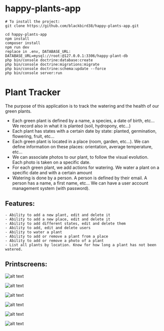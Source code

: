 # happy-plants-app

```
# To install the project:
git clone https://github.com/blackbird38/happy-plants-app.git

cd happy-plants-app
npm install
composer install
npm run dev
replace in .env, DATABASE_URL: DATABASE_URL=mysql://root:@127.0.0.1:3306/happy-plant-db
php bin/console doctrine:database:create
php bin/console doctrine:migrations:migrate
php bin/console doctrine:schema:update --force
php bin/console server:run
```


# Plant Tracker

The purpose of this application is to track the watering and the health of our green plants.

- Each green plant is defined by a name, a species, a date of birth, etc... We record also in what it is planted (soil, hydropony, etc...)
- Each plant has states with a certain date by state: planted, germination, flowering, fruit, etc...
- Each green plant is located in a place (room, garden, etc...). We can define information on these places: orientation, average temperature, etc...
- We can associate photos to our plant, to follow the visual evolution. Each photo is taken on a specific date.
- For each green plant, we add actions for watering. We water a plant on a specific date and with a certain amount
- Watering is done by a person. A person is defined by their email. A person has a name, a first name, etc... We can have a user account management system (with password).

## Features:
    - Ability to add a new plant, edit and delete it
    - Ability to add a new place, edit and delete it
    - Ability to add different states, edit and delete them
    - Ability to add, edit and delete users
    - Ability to water a plant
    - Ability to add or remove a plant from a place
    - Ability to add or remove a photo of a plant
    - List all plants by location. Know for how long a plant has not been watered.
  

## Printscreens:

 ![alt text](https://1.bp.blogspot.com/-zz4cxdDRiDk/XdREW2FhNRI/AAAAAAAAACs/BsXBB9i2gcoTj39uITaCQw22SrJcx4QvACKgBGAsYHg/s1600/Capture23.PNG "Printscreen")
 
  ![alt text](https://1.bp.blogspot.com/-3O2RU44pozg/XdREW1GpmOI/AAAAAAAAACs/1eFlGGPpe6IEX9x1olWruBaVG2_FClT1wCKgBGAsYHg/s1600/Capture27.PNG "Printscreen")
 
 ![alt text](https://1.bp.blogspot.com/-vvSmGPH72pM/XdREW4a10cI/AAAAAAAAACs/Wu_mGtSaIHs3g-haRm-6epJybNdZvw6DQCKgBGAsYHg/s1600/Capture26.PNG "Printscreen")
 
![alt text](https://1.bp.blogspot.com/-WsYk0xWrEFI/XdREW2_G8rI/AAAAAAAAACs/YCeQJLrS5oc_rMgXhtUvGgwpIVvBm-DsACKgBGAsYHg/s1600/Capture25.PNG "Printscreen")

![alt text](https://1.bp.blogspot.com/-B80m-4wfFkU/XdREWxDeKlI/AAAAAAAAACs/KHPt8GO6fGo_I_fX8OlfcCgJ_ZVT2QNOACKgBGAsYHg/s1600/Capture22.PNG "Printscreen")


![alt text](https://1.bp.blogspot.com/-5g692bQh03g/XdR_4CJ4AfI/AAAAAAAAADQ/xJ1whGaKPWwY8yHs_-8t-8ROOSnajoZ5gCKgBGAsYHg/s1600/Capture28.PNG "Printscreen")
